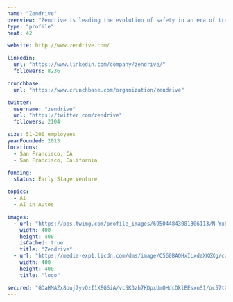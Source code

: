 ```yaml
---
name: "Zendrive"
overview: "Zendrive is leading the evolution of safety in an era of transportation innovation and mobile ubiquity. We've measured and analyzed 160-billion miles of driving data and are using it to better predict risk, reduce collisions, and save lives and money."
type: "profile"
heat: 42

website: http://www.zendrive.com/

linkedin:
  url: "https://www.linkedin.com/company/zendrive/"
  followers: 8236

crunchbase:
  url: "https://www.crunchbase.com/organization/zendrive"

twitter:
  username: "zendrive"
  url: "https://twitter.com/zendrive"
  followers: 2104

size: 51-200 employees
yearFounded: 2013
locations:
  - San Francisco, CA
  - San Francisco, California

funding:
  status: Early Stage Venture

topics:
  - AI
  - AI in Autos

images:
  - url: "https://pbs.twimg.com/profile_images/695044843081306113/N-YxharB_400x400.png"
    width: 400
    height: 400
    isCached: true
    title: "Zendrive"
  - url: "https://media-exp1.licdn.com/dms/image/C560BAQHxILxdaXKGXg/company-logo_200_200/0?e=1594857600&v=beta&t=lsBBVcy1Et43wBr46LmGm3YwJfbrCzc8QMvVMp5E8AA"
    width: 400
    height: 400
    title: "logo"

secured: "GDaHMAZx8ouj7yvOzI1XEG6iA/vc5K3zh7KDpxUmQHdcDklEEsxnS1/oc57tXsgReca2tPe6NI57jxhLydbkm51du0kvIWxzgShRn7Pp0g97443wVvL9jCq3Kd90InN+nlvmcB8lljtf/qOTMrubF+CzIr+CbLLj+cvH7AWtoBVGYVJHZywdGncUQuXCCnP1dC4RDq6LrDpMEkECFYu4w2QuhefCLJlxo/lG0g7UTYTyNNtxeWvUDdNtn2KdCeto6FyOS/sgezhPNM9+SBOzBf9ysx2nLdaLgCb1U4ElqDjkHwirq3JQBcUI9I8ZeMwpn/oH/WZPZB8C4Aq6LUbsrd9yUKlA3HlHQW4zHsmCDRNtLztG9nSoMYZju6Tky/rteAxYqJsCYyFQRZAAOswOVj5ONwC+HE8CoJjnUXe+KQs=;UhvxXTCSFEyqp38B7MyvQg=="
---
```


